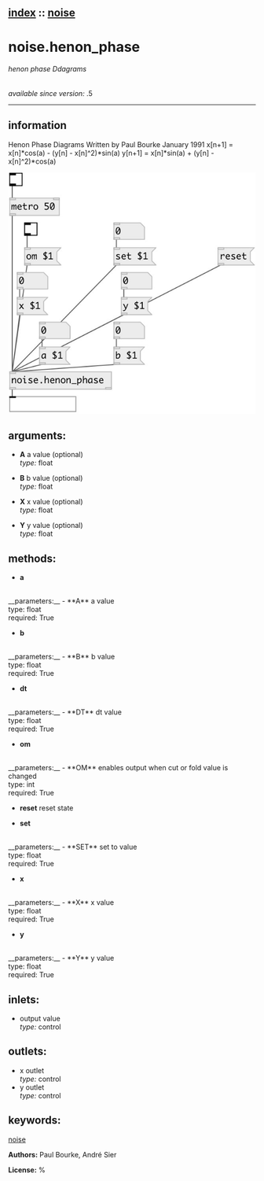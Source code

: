 [index](index.html) :: [noise](category_noise.html)
---

# noise.henon_phase

###### henon phase Ddagrams

*available since version:* .5

---


## information
Henon Phase Diagrams Written by Paul Bourke January 1991 x[n+1] = x[n]*cos(a) - (y[n] - x[n]^2)*sin(a) y[n+1] = x[n]*sin(a) + (y[n] - x[n]^2)*cos(a)


[![example](../examples/img/noise.henon_phase.jpg)](../examples/pd/noise.henon_phase.pd)



## arguments:

* **A**
a value (optional)<br>
_type:_ float<br>

* **B**
b value (optional)<br>
_type:_ float<br>

* **X**
x value (optional)<br>
_type:_ float<br>

* **Y**
y value (optional)<br>
_type:_ float<br>



## methods:

* **a**
<br>
  __parameters:__
  - **A** a value<br>
    type: float <br>
    required: True <br>

* **b**
<br>
  __parameters:__
  - **B** b value<br>
    type: float <br>
    required: True <br>

* **dt**
<br>
  __parameters:__
  - **DT** dt value<br>
    type: float <br>
    required: True <br>

* **om**
<br>
  __parameters:__
  - **OM** enables output when cut or fold value is changed<br>
    type: int <br>
    required: True <br>

* **reset**
reset state<br>

* **set**
<br>
  __parameters:__
  - **SET** set to value<br>
    type: float <br>
    required: True <br>

* **x**
<br>
  __parameters:__
  - **X** x value<br>
    type: float <br>
    required: True <br>

* **y**
<br>
  __parameters:__
  - **Y** y value<br>
    type: float <br>
    required: True <br>






## inlets:

* output value<br>
_type:_ control



## outlets:

* x outlet<br>
_type:_ control
* y outlet<br>
_type:_ control



## keywords:

[noise](keywords/noise.html)






**Authors:** Paul Bourke, André Sier




**License:** %





